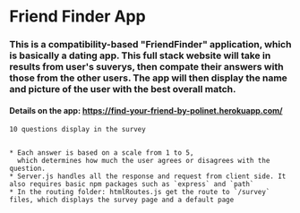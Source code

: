 # Friend Finder App

### This is a compatibility-based "FriendFinder" application, which is basically a dating app. This full stack website will take in results from user's suverys, then compate their answers with those from the other users. The app will then display the name and picture of the user with the best overall match.

#### Details on the app: https://find-your-friend-by-polinet.herokuapp.com/ 
    10 questions display in the survey


    * Each answer is based on a scale from 1 to 5,
      which determines how much the user agrees or disagrees with the question.
    * Server.js handles all the response and request from client side. It also requires basic npm packages such as `express` and `path`
    * In the routing folder: htmlRoutes.js get the route to `/survey` files, which displays the survey page and a default page 

